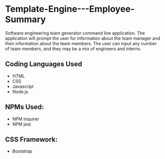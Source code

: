 # Template-Engine---Employee-Summary
Software engineering team generator command line application. The application will prompt the user for information about the team manager and then information about the team members. The user can input any number of team members, and they may be a mix of engineers and interns. 

## Coding Languages Used
* HTML
* CSS
* Javascript
* Node.js

## NPMs Used:
* NPM inquirer
* NPM jest

## CSS Framework:
* Bootstrap